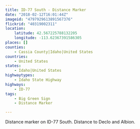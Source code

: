 ```yaml
---
title: ID-77 South - Distance Marker
date: "2018-02-12T16:01:44Z"
imageid: "4797929613891567376"
flickrid: "40319002311"
location:
    latitude: 42.567225788132205
    longitude: -113.62367391586305
places: []
counties:
    - Cassia County|Idaho|United States
countries:
    - United States
states:
    - Idaho|United States
highwaytypes:
    - Idaho State Highway
highways:
    - ID-77
tags:
    - Big Green Sign
    - Distance Marker

---
```

Distance marker on ID-77 South.  Distance to Declo and Albion.